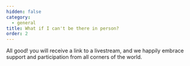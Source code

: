 ```yaml
---
hidden: false
category:
  - general
title: What if I can't be there in person?
order: 2
---
```

All good! you will receive a link to a livestream, and we happily embrace support and participation from all corners of the world.